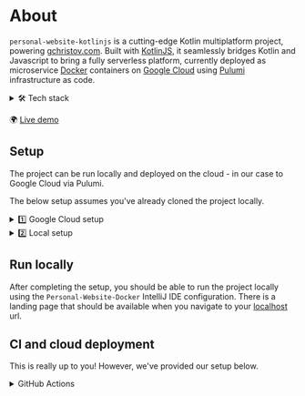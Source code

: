 # About

`personal-website-kotlinjs` is a cutting-edge Kotlin multiplatform project, powering [gchristov.com](https://gchristov.com). Built with [KotlinJS](https://kotlinlang.org/docs/js-overview.html), it seamlessly bridges Kotlin and Javascript to bring a fully serverless platform, currently deployed as microservice [Docker](https://www.docker.com/) containers on [Google Cloud](https://cloud.google.com/run) using [Pulumi](https://www.pulumi.com/) infrastructure as code.

<details>
  <summary>🛠 Tech stack</summary>

- [Hexagon microservice architecture](https://en.m.wikipedia.org/wiki/Hexagonal_architecture_(software)) - implemented as `domain`, `adapter` and `service` sub-projects for each microservice
- [KotlinJS](https://kotlinlang.org/docs/js-overview.html) - NodeJS transpiling
- [Docker](https://www.docker.com/) - containerised deployment
- [Cloud Run](https://cloud.google.com/run) - serverless deployment of microservices
- [GitHub Actions](https://github.com/features/actions) - CI automation
- [Pulumi](https://www.pulumi.com/) - infrastructure as code, using [micro-stacks](https://www.pulumi.com/docs/using-pulumi/organizing-projects-stacks/#micro-stacks)
- [nginx](https://nginx.org/) - web reverse proxy
</details>

🌍 [Live demo](https://gchristov.com)

## Setup

The project can be run locally and deployed on the cloud - in our case to Google Cloud via Pulumi.

The below setup assumes you've already cloned the project locally.

<details>
  <summary>1️⃣ Google Cloud setup</summary>

1. Create a new Google Cloud project.
2. Create a Service Account for the infrastructure as code setup with the following roles:
    - `Artifact Registry Administrator`
    - `Service Account User`
    - `Service Usage Admin`
    - `Cloud Run Admin`
    - (Optional) If you're specifying a custom domain mapping, as we are, [verify domain ownership and add your service account as owner](https://search.google.com/search-console).
3. Export a JSON API key for your Service Account and call it `credentials-gcp-infra.json`.
4. [Signup and Install Pulumi](https://www.pulumi.com/docs/clouds/gcp/get-started/begin/#install-pulumi) locally.
5. Create a Pulumi [access token](https://www.pulumi.com/docs/pulumi-cloud/access-management/access-tokens/) and login locally using `pulumi login`.
6. The project uses Pulumi micro-stacks to deploy the microservices individually. Each microservice has a corresponding `infra` folder containing its `Pulumi.yaml` infrastructure program, eg `landing-page-web/infra`. To get the project going, you will need to manually initialise each microservice on GCP using the Pulumi scripts.
```
The order to do this matters, so go with common/infra first, then all other microservices, then proxy-web/infra. The reason is that the resouces are created incrementally at each stage and we currently have no way synchronize them.
```
7. The steps to deploy a microservice's infrastructure is the same for all:
    1. Navigate to its `infra` folder.
    2. Paste the `credentials-gcp-infra.json` file.
    3. Create a new empty Pulumi project with no resources using the `pulumi new` command and follow the instructions:
        - you can use the prompt `Empty project with no resources` for Pulumi AI;
        - you can use `prod` as your stack name;
    4. Replace the `name` in the microservice `Pulumi.yaml` with the value you entered in the prompt.
    5. Open `Pulumi.prod.yml` and replace the `gcp:project` value with your project id.
    6. Run `pulumi up` to automatically create the required microservice infrastructure.
    7. Repeat for the remaining microservices.
</details>

<details>
  <summary>2️⃣ Local setup</summary>

1. [Install Docker Desktop](https://docs.docker.com/get-started/) and start it up. No additional configuration is required as the project uses Docker Compose to run locally. Checkout the `docker` folder for the setup.
2. [Install IntelliJ](https://www.jetbrains.com/help/idea/installation-guide.html). This project has been tested with `IntelliJ IDEA 2023.2.5`.
3. Open the root project with IntelliJ and wait for it to initialise.
4. Make sure you select the right Java version. If you don't have it installed locally, use latest Azul Zulu on Intellij
</details>

## Run locally

After completing the setup, you should be able to run the project locally using the `Personal-Website-Docker` IntelliJ IDE configuration. There is a landing page that should be available when you navigate to your [localhost](http://localhost:8080) url.

## CI and cloud deployment

This is really up to you! However, we've provided our setup below.

<details>
  <summary>GitHub Actions</summary>

The project is configured to build with [GitHub Actions](https://github.com/features/actions) and have a separate workflow for each microservice. Checkout the `.github` folder for details. Follow these steps to configure the CI environment:

1. Add your Pulumi access token as a [GitHub encrypted secret](https://docs.github.com/actions/automating-your-workflow-with-github-actions/creating-and-using-encrypted-secrets) with the name `PULUMI_ACCESS_TOKEN`.
2. Add an additional `GCP_SA_KEY_INFRA` GitHub encrypted secret, containing the raw JSON API key for the above infrastructure as code Service Account.
3. (Optional) Install the [Pulumi GitHub app](https://www.pulumi.com/docs/using-pulumi/continuous-delivery/github-app/) to get automated summaries of your infrastructure as code changes directly on your PR.

Once this is done:
- opening pull requests against the repo will trigger build/test checks as well as infrastructure changes preview for the microservice that has been changed;
- merging pull requests to the main branch deploys the changes to the corresponding microservice to Google Cloud;
</details>